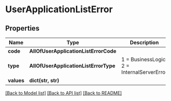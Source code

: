 # UserApplicationListError

## Properties
Name | Type | Description | Notes
------------ | ------------- | ------------- | -------------
**code** | **AllOfUserApplicationListErrorCode** |  | [optional] 
**type** | **AllOfUserApplicationListErrorType** |   1 &#x3D; BusinessLogic  2 &#x3D; InternalServerError | [optional] 
**values** | **dict(str, str)** |  | [optional] 

[[Back to Model list]](../README.md#documentation-for-models) [[Back to API list]](../README.md#documentation-for-api-endpoints) [[Back to README]](../README.md)

